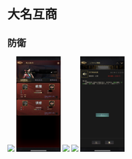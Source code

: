# 大名互商

## 防衛

<img src="./1.png" width="100px">
<img src="./2.png" width="100px">
<img src="./3.png" width="100px">
<img src="./4.png" width="100px">
<img src="./5.png" width="100px">

